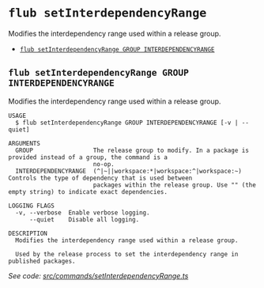 `flub setInterdependencyRange`
==============================

Modifies the interdependency range used within a release group.

* [`flub setInterdependencyRange GROUP INTERDEPENDENCYRANGE`](#flub-setinterdependencyrange-group-interdependencyrange)

## `flub setInterdependencyRange GROUP INTERDEPENDENCYRANGE`

Modifies the interdependency range used within a release group.

```
USAGE
  $ flub setInterdependencyRange GROUP INTERDEPENDENCYRANGE [-v | --quiet]

ARGUMENTS
  GROUP                 The release group to modify. In a package is provided instead of a group, the command is a
                        no-op.
  INTERDEPENDENCYRANGE  (^|~||workspace:*|workspace:^|workspace:~) Controls the type of dependency that is used between
                        packages within the release group. Use "" (the empty string) to indicate exact dependencies.

LOGGING FLAGS
  -v, --verbose  Enable verbose logging.
      --quiet    Disable all logging.

DESCRIPTION
  Modifies the interdependency range used within a release group.

  Used by the release process to set the interdependency range in published packages.
```

_See code: [src/commands/setInterdependencyRange.ts](https://github.com/microsoft/FluidFramework/blob/main/build-tools/packages/build-cli/src/commands/setInterdependencyRange.ts)_
